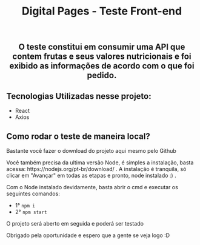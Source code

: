 <h1 align="center">Digital Pages - Teste Front-end</h1><br>

<h2 align="center">O teste constitui em consumir uma API que contem frutas e seus valores nutricionais e foi exibido as informações de acordo com o que foi pedido.</h2>
  
<h2>Tecnologias Utilizadas nesse projeto:</h2>
<ul>
  <li>React</li>
  <li>Axios</li>
</ul>

<h2>Como rodar o teste de maneira local?</h2>

<p>Bastante você fazer o download do projeto aqui mesmo pelo Github</p>
<p>Você também precisa da ultima versão Node, é simples a instalação, basta acessa: https://nodejs.org/pt-br/download/ . A instalação é tranquila, só clicar em "Avançar" em todas as etapas e pronto, node instalado :) .</p>
<p>Com o Node instalado devidamente, basta abrir o cmd e executar os seguintes comandos:</p>

<ul>
  <li>1° <code>npm i</code></li> 
  <li>2° <code>npm start</code></li>
</ul>
<p>O projeto será aberto em seguida e poderá ser testado</p>

<p>Obrigado pela oportunidade e espero que a gente se veja logo :D </p>
